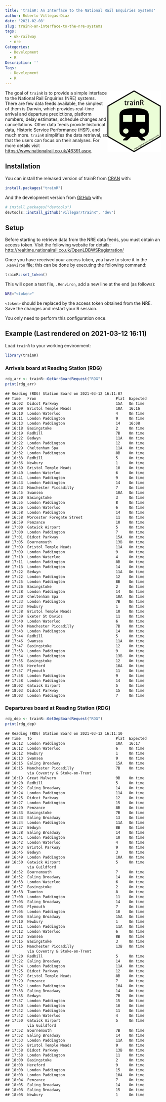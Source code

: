 ```yaml
---
title: 'trainR: An Interface to the National Rail Enquiries Systems'
author: Roberto Villegas-Diaz
date: '2021-02-08'
slug: trainR-an-interface-to-the-nre-systems
tags:
  - uk-railway
  - nre
Categories:
  - Development
  - R
Description: ''
Tags:
  - Development
  - R
---
```


<img src="https://raw.githubusercontent.com/villegar/trainR/main/inst/images/logo.png" alt="logo" align="right" height=200px/>

The goal of `trainR` is to provide a simple interface to the 
National Rail Enquiries (NRE) systems. There are few data feeds 
available, the simplest of them is Darwin, which provides real-time 
arrival and departure predictions, platform numbers, delay estimates, 
schedule changes and cancellations. Other data feeds provide historical 
data, Historic Service Performance (HSP), and much more. `trainR` 
simplifies the data retrieval, so that the users can focus on their 
analyses. For more details visit 
https://www.nationalrail.co.uk/46391.aspx.

## Installation

You can install the released version of trainR from [CRAN](https://CRAN.R-project.org) with:

``` r
install.packages("trainR")
```

And the development version from [GitHub](https://github.com/) with:

``` r
# install.packages("devtools")
devtools::install_github("villegar/trainR", "dev")
```

## Setup
Before starting to retrieve data from the NRE data feeds, you must obtain an access token. 
Visit the following website for details: http://realtime.nationalrail.co.uk/OpenLDBWSRegistration/

Once you have received your access token, you have to store it in the `.Renviron` file; this can be 
done by executing the following command:


```r
trainR::set_token()
```

This will open a text file, `.Renviron`, add a new line at the end (as follows):

```bash
NRE="<token>"
```

`<token>` should be replaced by the access token obtained from the NRE. Save the changes and restart 
your R session.

You only need to perform this configuration once.

## Example (Last rendered on 2021-03-12 16:11)

Load `trainR` to your working environment:

```r
library(trainR)
```

### Arrivals board at Reading Station (RDG)


```r
rdg_arr <- trainR::GetArrBoardRequest("RDG")
print(rdg_arr)
```

```
## Reading (RDG) Station Board on 2021-03-12 16:11:07
## Time   From                                    Plat  Expected
## 16:02  Didcot Parkway                          15A   On time
## 16:09  Bristol Temple Meads                    10A   16:16
## 16:10  London Waterloo                         4     On time
## 16:11  London Paddington                       9     On time
## 16:13  London Paddington                       14    16:08
## 16:18  Basingstoke                             2     On time
## 16:19  Redhill                                 7B    On time
## 16:22  Bedwyn                                  11A   On time
## 16:22  London Paddington                       12    On time
## 16:29  Cheltenham Spa                          11A   On time
## 16:32  London Paddington                       8B    On time
## 16:33  Redhill                                 5     On time
## 16:36  Newbury                                 1     On time
## 16:39  Bristol Temple Meads                    10    On time
## 16:40  London Waterloo                         6     On time
## 16:41  London Paddington                       9     On time
## 16:43  London Paddington                       14    On time
## 16:43  Manchester Piccadilly                   7     On time
## 16:45  Swansea                                 10A   On time
## 16:50  Basingstoke                             3     On time
## 16:55  London Paddington                       8     On time
## 16:56  London Waterloo                         6     On time
## 16:58  London Paddington                       14    On time
## 16:58  Worcester Foregate Street               11    On time
## 16:59  Penzance                                10    On time
## 17:00  Gatwick Airport                         5     On time
## 17:00  London Paddington                       7     On time
## 17:01  Didcot Parkway                          15A   On time
## 17:05  Bournemouth                             13B   On time
## 17:09  Bristol Temple Meads                    11A   On time
## 17:09  London Paddington                       9     On time
## 17:10  London Waterloo                         4     On time
## 17:11  London Paddington                       8B    On time
## 17:13  London Paddington                       14    On time
## 17:22  Bedwyn                                  11A   On time
## 17:22  London Paddington                       12    On time
## 17:25  London Paddington                       8B    On time
## 17:26  Basingstoke                             2     On time
## 17:28  London Paddington                       14    On time
## 17:30  Cheltenham Spa                          10A   On time
## 17:33  London Paddington                       7B    On time
## 17:33  Newbury                                 1     On time
## 17:38  Bristol Temple Meads                    10    On time
## 17:39  Exeter St Davids                        11    On time
## 17:40  London Waterloo                         6     On time
## 17:40  Manchester Piccadilly                   7B    On time
## 17:43  London Paddington                       14    On time
## 17:44  Redhill                                 5     On time
## 17:46  Swansea                                 11A   On time
## 17:47  Basingstoke                             12    On time
## 17:53  London Paddington                       9     On time
## 17:54  London Paddington                       13B   On time
## 17:55  Basingstoke                             12    On time
## 17:56  Hereford                                10A   On time
## 17:57  Plymouth                                11    On time
## 17:58  London Paddington                       9     On time
## 17:58  London Paddington                       14    On time
## 18:02  Gatwick Airport                         5     On time
## 18:03  Didcot Parkway                          15    On time
## 18:03  London Paddington                       7     On time
```

### Departures board at Reading Station (RDG)


```r
rdg_dep <- trainR::GetDepBoardRequest("RDG")
print(rdg_dep)
```

```
## Reading (RDG) Station Board on 2021-03-12 16:11:10
## Time   To                                      Plat  Expected
## 16:12  London Paddington                       10A   16:17
## 16:12  London Waterloo                         6     On time
## 16:12  Newbury                                 1     On time
## 16:13  Swansea                                 9     On time
## 16:15  Ealing Broadway                         15A   On time
## 16:15  Manchester Piccadilly                   7B    On time
##        via Coventry & Stoke-on-Trent           
## 16:19  Great Malvern                           9B    On time
## 16:20  Redhill                                 5     On time
## 16:22  Ealing Broadway                         14    On time
## 16:24  London Paddington                       11A   On time
## 16:25  Didcot Parkway                          12    On time
## 16:27  London Paddington                       15    On time
## 16:29  Penzance                                8B    On time
## 16:33  Basingstoke                             7B    On time
## 16:33  Ealing Broadway                         13    On time
## 16:34  London Paddington                       11A   On time
## 16:37  Bedwyn                                  8B    On time
## 16:38  Ealing Broadway                         14    On time
## 16:41  London Paddington                       10    On time
## 16:42  London Waterloo                         4     On time
## 16:43  Bristol Parkway                         9     On time
## 16:45  Bedwyn                                  3     On time
## 16:49  London Paddington                       10A   On time
## 16:50  Gatwick Airport                         5     On time
##        via Guildford                           
## 16:52  Bournemouth                             7     On time
## 16:52  Ealing Broadway                         14    On time
## 16:53  London Waterloo                         6     On time
## 16:57  Basingstoke                             2     On time
## 16:58  Taunton                                 8     On time
## 17:00  London Paddington                       11    On time
## 17:03  Ealing Broadway                         14    On time
## 17:03  Plymouth                                7     On time
## 17:05  London Paddington                       10    On time
## 17:06  Ealing Broadway                         15A   On time
## 17:10  Newbury                                 1     On time
## 17:11  London Paddington                       11A   On time
## 17:12  London Waterloo                         6     On time
## 17:13  Swansea                                 8B    On time
## 17:15  Basingstoke                             3     On time
## 17:15  Manchester Piccadilly                   13B   On time
##        via Coventry & Stoke-on-Trent           
## 17:20  Redhill                                 5     On time
## 17:22  Ealing Broadway                         14    On time
## 17:24  London Paddington                       11A   On time
## 17:25  Didcot Parkway                          12    On time
## 17:27  Bristol Temple Meads                    8B    On time
## 17:29  Penzance                                7     On time
## 17:32  London Paddington                       10A   On time
## 17:33  Ealing Broadway                         14    On time
## 17:35  Bedwyn                                  7B    On time
## 17:37  London Paddington                       15    On time
## 17:40  London Paddington                       10    On time
## 17:42  London Paddington                       11    On time
## 17:42  London Waterloo                         4     On time
## 17:50  Gatwick Airport                         5     On time
##        via Guildford                           
## 17:52  Bournemouth                             7B    On time
## 17:52  Ealing Broadway                         14    On time
## 17:53  London Paddington                       11A   On time
## 17:55  Bristol Temple Meads                    9     On time
## 17:58  Didcot Parkway                          13B   On time
## 17:58  London Paddington                       11    On time
## 18:00  Basingstoke                             2     On time
## 18:00  Hereford                                9     On time
## 18:00  London Paddington                       15    On time
## 18:00  London Paddington                       10A   On time
## 18:04  Penzance                                7     On time
## 18:05  Ealing Broadway                         14    On time
## 18:08  Ealing Broadway                         15    On time
## 18:08  Newbury                                 1     On time
```

